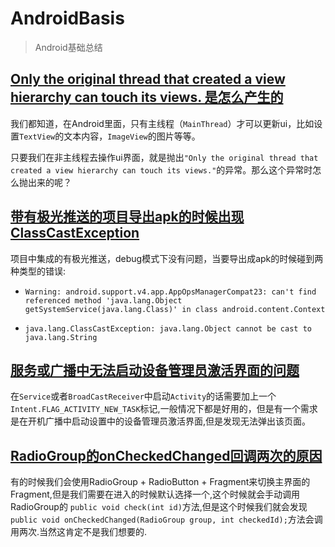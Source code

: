 # AndroidBasis
> Android基础总结

## [Only the original thread that created a view hierarchy can touch its views. 是怎么产生的](https://github.com/peerless2012/AndroidBasis/blob/master/problem/Only%20the%20original%20thread%20that%20created%20a%20view%20hierarchy%20can%20touch%20its%20views.%20%E6%98%AF%E6%80%8E%E4%B9%88%E4%BA%A7%E7%94%9F%E7%9A%84.md)

我们都知道，在Android里面，只有主线程（`MainThread`）才可以更新ui，比如设置`TextView`的文本内容，`ImageView`的图片等等。

只要我们在非主线程去操作ui界面，就是抛出`"Only the original thread that created a view hierarchy can touch its views."`的异常。那么这个异常时怎么抛出来的呢？

## [带有极光推送的项目导出apk的时候出现 ClassCastException](https://github.com/peerless2012/AndroidBasis/blob/master/problem/%E5%B8%A6%E6%9C%89%E6%9E%81%E5%85%89%E6%8E%A8%E9%80%81%E7%9A%84%E9%A1%B9%E7%9B%AE%E5%AF%BC%E5%87%BAapk%E7%9A%84%E6%97%B6%E5%80%99%E5%87%BA%E7%8E%B0%20ClassCastException.md)
项目中集成的有极光推送，debug模式下没有问题，当要导出成apk的时候碰到两种类型的错误:

* `Warning: android.support.v4.app.AppOpsManagerCompat23: can't find referenced method 'java.lang.Object getSystemService(java.lang.Class)' in class android.content.Context`

* `java.lang.ClassCastException: java.lang.Object cannot be cast to java.lang.String`

## [服务或广播中无法启动设备管理员激活界面的问题](https://github.com/peerless2012/AndroidBasis/blob/master/problem/%E6%9C%8D%E5%8A%A1%E6%88%96%E5%B9%BF%E6%92%AD%E4%B8%AD%E6%97%A0%E6%B3%95%E5%90%AF%E5%8A%A8%E8%AE%BE%E5%A4%87%E7%AE%A1%E7%90%86%E5%91%98%E6%BF%80%E6%B4%BB%E7%95%8C%E9%9D%A2%E7%9A%84%E9%97%AE%E9%A2%98.md)

在`Service`或者`BroadCastReceiver`中启动`Activity`的话需要加上一个`Intent.FLAG_ACTIVITY_NEW_TASK`标记,一般情况下都是好用的，但是有一个需求是在开机广播中启动设置中的设备管理员激活界面,但是发现无法弹出该页面。

## [RadioGroup的onCheckedChanged回调两次的原因](https://github.com/peerless2012/AndroidBasis/blob/master/UI/RadioGroup%E7%9A%84onCheckedChanged%E5%9B%9E%E8%B0%83%E4%B8%A4%E6%AC%A1%E7%9A%84%E5%8E%9F%E5%9B%A0.md)

有的时候我们会使用RadioGroup + RadioButton + Fragment来切换主界面的Fragment,但是我们需要在进入的时候默认选择一个,这个时候就会手动调用RadioGroup的 `public void check(int id)`方法,但是这个时候我们就会发现`public void onCheckedChanged(RadioGroup group, int checkedId);`方法会调用两次.当然这肯定不是我们想要的.




